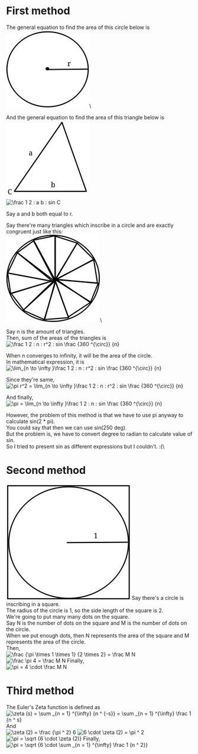 # First method
The general equation to find the area of this circle below is \
![circle](./circle.jpg)\

And the general equation to find the area of this triangle below is\
![triangle](./triangle.jpg)\
![\frac 1 2 \:  a b \: sin C](https://latex.codecogs.com/png.image?\dpi{110}%20\frac%201%202%20\:%20%20a%20b%20\:%20sin%20C)

Say a and b both equal to r.

Say there're many triangles which inscribe in a circle and are exactly congruent just like this:\
![triangle inscribing in the circle](./triangles-inscribing-in-circle.jpg)\

Say n is the amount of triangles.\
Then, sum of the areas of the triangles is\
![\frac 1 2 \: n \: r^2 \: sin \frac {360 ^{\circ}} {n}](https://latex.codecogs.com/png.image?\dpi{110}%20\frac%201%202%20\:%20n%20\:%20r^2%20\:%20sin%20\frac%20{360%20^{\circ}}%20{n})


When n converges to infinity, it will be the area of the circle.\
In mathematical expression, it is\
![\lim\_{n \to \infty }\frac 1 2 \: n \: r^2 \: sin \frac {360 ^{\circ}} {n}](https://latex.codecogs.com/png.image?\dpi{110}%20\lim%20_{n%20\to%20\infty%20}\frac%201%202%20\:%20n%20\:%20r^2%20\:%20sin%20\frac%20{360%20^{\circ}}%20{n})

Since they're same,\
![\pi r^2 = \lim\_{n \to \infty }\frac 1 2 \: n \: r^2 \: sin \frac {360 ^{\circ}} {n}](https://latex.codecogs.com/png.image?\dpi{110}%20\pi%20r^2%20=%20\lim%20_{n%20\to%20\infty%20}\frac%201%202%20\:%20n%20\:%20r^2%20\:%20sin%20\frac%20{360%20^{\circ}}%20{n})

And finally,\
![\pi = \lim\_{n \to \infty }\frac 1 2 \: n \: sin \frac {360 ^{\circ}} {n}](https://latex.codecogs.com/png.image?\dpi{110}%20\pi%20=%20\lim%20_{n%20\to%20\infty%20}\frac%201%202%20\:%20n%20\:%20sin%20\frac%20{360%20^{\circ}}%20{n})

However, the problem of this method is that we have to use pi anyway to calculate sin(2 * pi).\
You could say that then we can use sin(250 deg).\
But the problem is, we have to convert degree to radian to calculate value of sin.\
So I tried to present sin as different expressions but I couldn't. :(\

# Second method
![a circle inscribing in a rectangle](./circle-inscribing-in-square.jpg)
Say there's a circle is inscribing in a square.\
The radius of the circle is 1, so the side length of the square is 2.\
We're going to put many many dots on the square.\
Say N is the number of dots on the square and M is the number of dots on the circle.\
When we put enough dots, then N represents the area of the square and M represents the area of the circle.\
Then,\
![\frac {\pi \times 1 \times 1} {2 \times 2} = \frac M N](https://latex.codecogs.com/png.image?\dpi{110}%20\frac%20{\pi%20\times%201%20\times%201}%20{2%20\times%202}%20=%20\frac%20M%20N)
![\frac \pi 4 = \frac M N ](https://latex.codecogs.com/png.image?\dpi{110}%20\frac%20\pi%204%20=%20\frac%20M%20N)
Finally,\
![\pi = 4 \cdot \frac M N](https://latex.codecogs.com/png.image?\dpi{110}%20\pi%20=%204%20\cdot%20\frac%20M%20N)

# Third method
The Euler's Zeta function is defined as
![\zeta (s) = \sum _{n = 1} ^{\infty} {n ^ {-s}} = \sum _{n = 1} ^{\infty} \frac 1 {n ^ s}](https://latex.codecogs.com/png.image?\dpi{110}%20\zeta%20(s)%20=%20\sum%20_{n%20=%201}%20^{\infty}%20{n%20^%20{-s}}%20=%20\sum%20_{n%20=%201}%20^{\infty}%20\frac%201%20{n%20^%20s})
And\
![\zeta (2) = \frac {\pi ^ 2} 6](https://latex.codecogs.com/png.image?\dpi{110}%20\zeta%20(2)%20=%20\frac%20{\pi%20^%202}%206)
![6 \cdot \zeta (2) = \pi ^ 2](https://latex.codecogs.com/png.image?\dpi{110}%206%20\cdot%20\zeta%20(2)%20=%20\pi%20^%202)
![\pi = \sqrt {6 \cdot \zeta (2)}](https://latex.codecogs.com/png.image?\dpi{110}%20\pi%20=%20\sqrt%20{6%20\cdot%20\zeta%20(2)})
Finally,\
![\pi = \sqrt {6 \cdot \sum \_{n = 1} ^{\infty} \frac 1 {n ^ 2}}](https://latex.codecogs.com/png.image?\dpi{110}%20\pi%20=%20\sqrt%20{6%20\cdot%20\sum%20_{n%20=%201}%20^{\infty}%20\frac%201%20{n%20^%202}})

